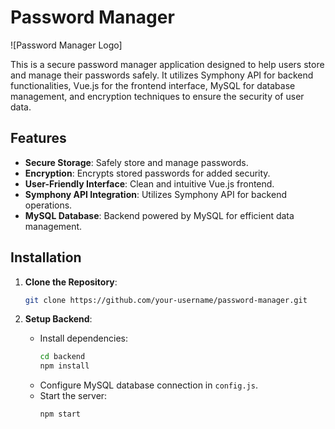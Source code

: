 # Password Manager

![Password Manager Logo]

This is a secure password manager application designed to help users store and manage their passwords safely. It utilizes Symphony API for backend functionalities, Vue.js for the frontend interface, MySQL for database management, and encryption techniques to ensure the security of user data.

## Features

- **Secure Storage**: Safely store and manage passwords.
- **Encryption**: Encrypts stored passwords for added security.
- **User-Friendly Interface**: Clean and intuitive Vue.js frontend.
- **Symphony API Integration**: Utilizes Symphony API for backend operations.
- **MySQL Database**: Backend powered by MySQL for efficient data management.

## Installation

1. **Clone the Repository**: 
    ```bash
    git clone https://github.com/your-username/password-manager.git
    ```

2. **Setup Backend**:
    - Install dependencies:
        ```bash
        cd backend
        npm install
        ```
    - Configure MySQL database connection in `config.js`.
    - Start the server:
        ```bash
        npm start
        ```

3. **Setup Frontend**:
    - Install dependencies:
        ```bash
        cd frontend
        npm install
        ```
    - Start the development server:
        ```bash
        npm run serve
        ```

4. **Access the Application**:
    - Open your browser and visit `http://localhost:8080` to use the password manager.

## Usage

1. **Sign Up**: Create a new account by providing necessary details.
2. **Log In**: Log in to your account with your credentials.
3. **Add Passwords**: Add new passwords with associated details.
4. **View/Edit/Delete Passwords**: Manage your passwords effortlessly.
5. **Logout**: Securely log out of your account when done.

## Contributing

Contributions are welcome! Please feel free to fork this repository and submit pull requests to suggest improvements or new features.


## Acknowledgements

- Thanks to the creators of Vue.js, Symphony API, MySQL, and other tools used in this project.
- Special thanks to our contributors!
